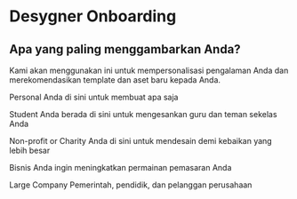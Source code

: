 # Desygner Onboarding

## Apa yang paling menggambarkan Anda?

Kami akan menggunakan ini untuk mempersonalisasi pengalaman Anda dan merekomendasikan template dan aset baru kepada Anda.

Personal
Anda di sini untuk membuat apa saja

Student
Anda berada di sini untuk mengesankan guru dan teman sekelas Anda

Non-profit or Charity
Anda di sini untuk mendesain demi kebaikan yang lebih besar

Bisnis
Anda ingin meningkatkan permainan pemasaran Anda

Large Company
Pemerintah, pendidik, dan pelanggan perusahaan
